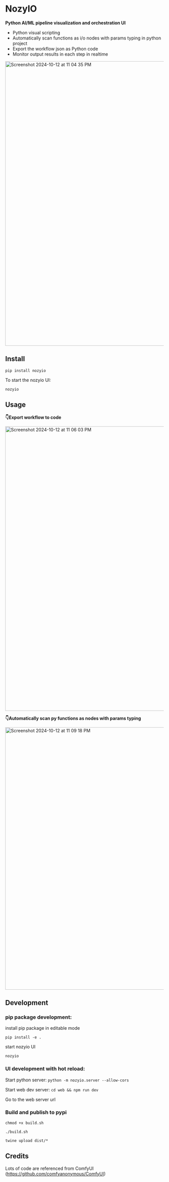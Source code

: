 # NozyIO

**Python AI/ML pipeline visualization and orchestration UI**

- Python visual scripting
- Automatically scan functions as i/o nodes with params typing in python project
- Export the workflow json as Python code
- Monitor output results in each step in realtime

<img width="900" alt="Screenshot 2024-10-12 at 11 04 35 PM" src="https://github.com/user-attachments/assets/8502f6fd-9c7b-4469-b22e-36da9b6601fb">

## Install

`pip install nozyio`

To start the nozyio UI:

`nozyio`

## Usage

**👇Export workflow to code**

<img width="900" alt="Screenshot 2024-10-12 at 11 06 03 PM" src="https://github.com/user-attachments/assets/7bb3a2d7-1687-4099-9e13-a61294cac046">

**👇Automatically scan py functions as nodes with params typing**

<img width="830" alt="Screenshot 2024-10-12 at 11 09 18 PM" src="https://github.com/user-attachments/assets/abad2101-973b-4538-85d2-61d5e7cfb67b">

## Development

### pip package development:

install pip package in editable mode

`pip install -e .`

start nozyio UI

`nozyio`

### UI development with hot reload:

Start python server:
`python -m nozyio.server --allow-cors`

Start web dev server:
`cd web && npm run dev`

Go to the web server url

### Build and publish to pypi

`chmod +x build.sh`

`./build.sh`

`twine upload dist/*`

## Credits

Lots of code are referenced from ComfyUI (https://github.com/comfyanonymous/ComfyUI)
